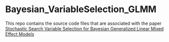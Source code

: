 # Bayesian_VariableSelection_GLMM

This repo contains the source code files that are associated with the paper [Stochastic Search Variable Selection for Bayesian Generalized Linear Mixed Effect Models](https://arxiv.org/pdf/2412.01084)

